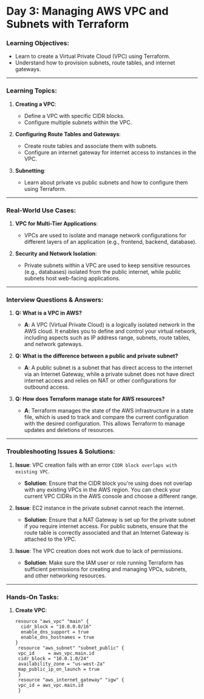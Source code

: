 

# Day 3: Managing AWS VPC and Subnets with Terraform

### Learning Objectives:
- Learn to create a Virtual Private Cloud (VPC) using Terraform.
- Understand how to provision subnets, route tables, and internet gateways.

---

### Learning Topics:
1. **Creating a VPC**:
   - Define a VPC with specific CIDR blocks.
   - Configure multiple subnets within the VPC.

2. **Configuring Route Tables and Gateways**:
   - Create route tables and associate them with subnets.
   - Configure an internet gateway for internet access to instances in the VPC.

3. **Subnetting**:
   - Learn about private vs public subnets and how to configure them using Terraform.

---

### Real-World Use Cases:
1. **VPC for Multi-Tier Applications**:
   - VPCs are used to isolate and manage network configurations for different layers of an application (e.g., frontend, backend, database).

2. **Security and Network Isolation**:
   - Private subnets within a VPC are used to keep sensitive resources (e.g., databases) isolated from the public internet, while public subnets host web-facing applications.

---

### Interview Questions & Answers:

1. **Q: What is a VPC in AWS?**
   - **A**: A VPC (Virtual Private Cloud) is a logically isolated network in the AWS cloud. It enables you to define and control your virtual network, including aspects such as IP address range, subnets, route tables, and network gateways.

2. **Q: What is the difference between a public and private subnet?**
   - **A**: A public subnet is a subnet that has direct access to the internet via an Internet Gateway, while a private subnet does not have direct internet access and relies on NAT or other configurations for outbound access.

3. **Q: How does Terraform manage state for AWS resources?**
   - **A**: Terraform manages the state of the AWS infrastructure in a state file, which is used to track and compare the current configuration with the desired configuration. This allows Terraform to manage updates and deletions of resources.

---

### Troubleshooting Issues & Solutions:

1. **Issue**: VPC creation fails with an error `CIDR block overlaps with existing VPC`.
   - **Solution**: Ensure that the CIDR block you're using does not overlap with any existing VPCs in the AWS region. You can check your current VPC CIDRs in the AWS console and choose a different range.

2. **Issue**: EC2 instance in the private subnet cannot reach the internet.
   - **Solution**: Ensure that a NAT Gateway is set up for the private subnet if you require internet access. For public subnets, ensure that the route table is correctly associated and that an Internet Gateway is attached to the VPC.

3. **Issue**: The VPC creation does not work due to lack of permissions.
   - **Solution**: Make sure the IAM user or role running Terraform has sufficient permissions for creating and managing VPCs, subnets, and other networking resources.

---

### Hands-On Tasks:
1. **Create VPC**:
   ```hcl
   resource "aws_vpc" "main" {
     cidr_block = "10.0.0.0/16"
     enable_dns_support = true
     enable_dns_hostnames = true
   }
    resource "aws_subnet" "subnet_public" {
    vpc_id     = aws_vpc.main.id
    cidr_block = "10.0.1.0/24"
    availability_zone = "us-west-2a"
    map_public_ip_on_launch = true
    }
    resource "aws_internet_gateway" "igw" {
    vpc_id = aws_vpc.main.id
    }
```
